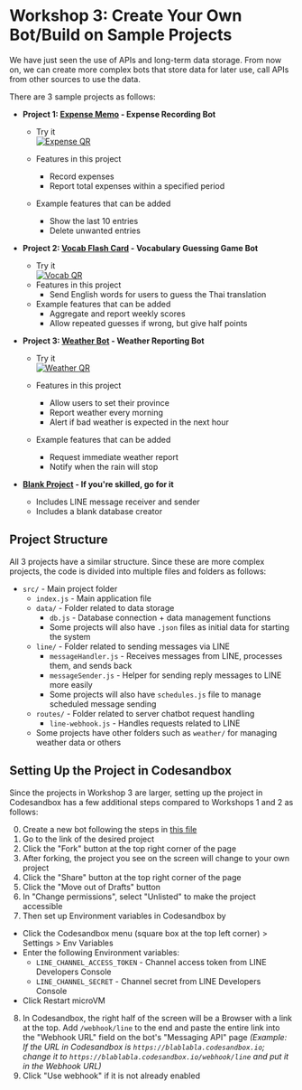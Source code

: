 # Workshop 3: Create Your Own Bot/Build on Sample Projects

We have just seen the use of APIs and long-term data storage.
From now on, we can create more complex bots that store data for later use, call APIs from other sources to use the data.

There are 3 sample projects as follows:

- **Project 1: [Expense Memo](https://codesandbox.io/p/devbox/expense-memo-template-39t34j) - Expense Recording Bot**
  - Try it  
    [![Expense QR](/en/expense-qr.png)](https://lin.ee/yplyCvT)
  - Features in this project
    - Record expenses
    - Report total expenses within a specified period

  - Example features that can be added
    - Show the last 10 entries
    - Delete unwanted entries

- **Project 2: [Vocab Flash Card](https://codesandbox.io/p/devbox/vocab-flash-card-template-qsc7n7) - Vocabulary Guessing Game Bot**
  - Try it  
    [![Vocab QR](/en/vocab-qr.png)](https://lin.ee/B5h9G6fO)
  - Features in this project
    - Send English words for users to guess the Thai translation
  - Example features that can be added
    - Aggregate and report weekly scores
    - Allow repeated guesses if wrong, but give half points

- **Project 3: [Weather Bot](https://codesandbox.io/p/devbox/weather-bot-template-qgxxs2) - Weather Reporting Bot**
  - Try it  
    [![Weather QR](/en/weather-qr.png)](https://lin.ee/tYYjzsC)
  - Features in this project
    - Allow users to set their province
    - Report weather every morning
    - Alert if bad weather is expected in the next hour

  - Example features that can be added
    - Request immediate weather report
    - Notify when the rain will stop

- **[Blank Project](https://codesandbox.io/p/devbox/empty-line-chatbot-template-klx43w) - If you're skilled, go for it**
  - Includes LINE message receiver and sender
  - Includes a blank database creator

## Project Structure

All 3 projects have a similar structure. Since these are more complex projects, the code is divided into multiple files and folders as follows:

- `src/` - Main project folder
  - `index.js` - Main application file
  - `data/` - Folder related to data storage
    - `db.js` - Database connection + data management functions
    - Some projects will also have `.json` files as initial data for starting the system
  - `line/` - Folder related to sending messages via LINE
    - `messageHandler.js` - Receives messages from LINE, processes them, and sends back
    - `messageSender.js` - Helper for sending reply messages to LINE more easily
    - Some projects will also have `schedules.js` file to manage scheduled message sending
  - `routes/` - Folder related to server chatbot request handling
    - `line-webhook.js` - Handles requests related to LINE
  - Some projects have other folders such as `weather/` for managing weather data or others

## Setting Up the Project in Codesandbox

Since the projects in Workshop 3 are larger, setting up the project in Codesandbox has a few additional steps compared to Workshops 1 and 2 as follows:

0. Create a new bot following the steps in [this file](0_Create_LINE_bot.md)
1. Go to the link of the desired project
2. Click the "Fork" button at the top right corner of the page
3. After forking, the project you see on the screen will change to your own project
4. Click the "Share" button at the top right corner of the page
5. Click the "Move out of Drafts" button
6. In "Change permissions", select "Unlisted" to make the project accessible
7. Then set up Environment variables in Codesandbox by
  - Click the Codesandbox menu (square box at the top left corner) > Settings > Env Variables
  - Enter the following Environment variables:
    - `LINE_CHANNEL_ACCESS_TOKEN` - Channel access token from LINE Developers Console
    - `LINE_CHANNEL_SECRET` - Channel secret from LINE Developers Console
  - Click Restart microVM
8. In Codesandbox, the right half of the screen will be a Browser with a link at the top. Add `/webhook/line` to the end and paste the entire link into the "Webhook URL" field on the bot's "Messaging API" page _(Example: If the URL in Codesandbox is `https://blablabla.codesandbox.io`; change it to `https://blablabla.codesandbox.io/webhook/line` and put it in the Webhook URL)_
9. Click "Use webhook" if it is not already enabled
